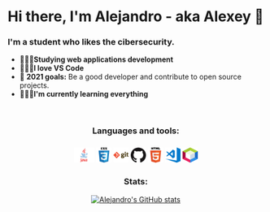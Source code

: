 # Hi there, I'm Alejandro - aka Alexey 👋

### I'm a student who likes the cibersecurity.
- 🧑🏻‍🎓**Studying web applications development** 
- 🧑🏻‍💻**I love VS Code** 
- 🐣 **2021 goals:** Be a good developer and contribute to open source projects. 
- 🕵🏻‍♂️**I'm currently learning everything** 

<br>

<div align="center">

<h3> Languages and tools: <h3>

<img src="img/java.jpg" width="40" height="30">
<img src="img/css.png" width="30" height="30">
<img src="img/git.png" width="30" height="30">
<img src="img/github.png" width="30" height="30">
<img src="img/html.png" width="30" height="30">
<img src="img/visual-studio-code.png" width="30" height="30">
<img src="img/netbeans.png" width="30" height="30">
<br>
</div>

<div align="center">
<h3>Stats:</h3>

[![Alejandro's GitHub stats](https://github-readme-stats.vercel.app/api?username=alexey1254&show_icons=true&theme=radical)](https://github.com/anuraghazra/github-readme-stats)

</div>


